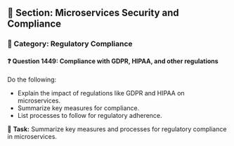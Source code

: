 ## 📘 Section: Microservices Security and Compliance
### 🔹 Category: Regulatory Compliance
#### ❓ Question 1449: Compliance with GDPR, HIPAA, and other regulations

Do the following:

- Explain the impact of regulations like GDPR and HIPAA on microservices.
- Summarize key measures for compliance.
- List processes to follow for regulatory adherence.

🔧 **Task:** Summarize key measures and processes for regulatory compliance in microservices.
